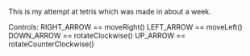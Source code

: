 This is my attempt at tetris which was made in about a week.

Controls:
RIGHT_ARROW == moveRight()
LEFT_ARROW == moveLeft()
DOWN_ARROW == rotateClockwise()
UP_ARROW == rotateCounterClockwise()